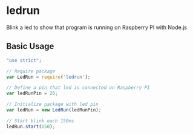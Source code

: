 # ledrun
Blink a led to show that program is running on Raspberry PI with Node.js

## Basic Usage

```javascript
"use strict";

// Require package
var LedRun = require('ledrun');

// Define a pin that led is connected on Raspberry PI
var ledRunPin = 26;

// Initialize package with led pin
var ledRun = new LedRun(ledRunPin);

// Start blink each 150ms
ledRun.start(150);

```
